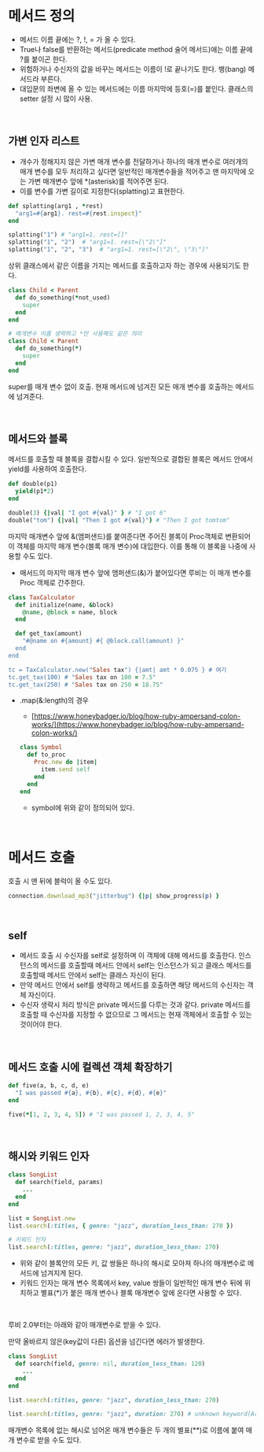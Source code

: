 # 메서드 정의
- 메서드 이름 끝에는 ?, !, = 가 올 수 있다. 
- True나 false를 반환하는 메서드(predicate method 술어 메서드)애는 이름 끝에 ?를 붙이곤 한다.
- 위험하거나 수신자의 값을 바꾸는 메서드는 이름이 !로 끝나기도 한다. 뱅(bang) 메서드라 부른다.
- 대입문의 좌변에 올 수 있는 메서드에는 이름 마지막에 등호(=)를 붙인다. 클래스의 setter 설정 시 많이 사용.

<br>

## 가변 인자 리스트
- 개수가 정해지지 않은 가변 매개 변수를 전달하거나 하나의 매개 변수로 여러개의 매개 변수를 모두 처리하고 싶다면 일반적인 매개변수들을 적어주고 맨 마지막에 오는 가변 매개변수 앞에 *(asterisk)를 적어주면 된다. 
- 이를 변수를 가변 길이로 지정한다(splatting)고 표현한다.

```ruby
def splatting(arg1 , *rest)
  "arg1=#{arg1}. rest=#{rest.inspect}"
end

splatting("1") # "arg1=1. rest=[]"
splatting("1", "2")  # "arg1=1. rest=[\"2\"]"
splatting("1", "2", "3")  # "arg1=1. rest=[\"2\", \"3\"]"
```

상위 클래스에서 같은 이름을 가지는 메서드를 호출하고자 하는 경우에 사용되기도 한다.

```ruby
class Child < Parent
  def do_something(*not_used)
    super
  end
end

# 매개변수 이름 생략하고 *만 사용해도 같은 의미
class Child < Parent
  def do_something(*)
    super
  end
end
```

super를 매개 변수 없이 호출. 현재 메서드에 넘겨진 모든 매개 변수를 호출하는 메서드에 넘겨준다.

<br>

## 메서드와 블록
메서드를 호출할 때 블록을 결합시킬 수 있다. 일반적으로 결합된 블록은 메서드 안에서 yield를 사용하여 호출한다.

```ruby
def double(p1)
  yield(p1*2)
end

double(3) {|val| "I got #{val}" } # "I got 6"
double("tom") {|val| "Then I got #{val}"} # "Then I got tomtom"
```

마지막 매개변수 앞에 &(앰퍼샌드)를 붙여준다면 주어진 블록이 Proc객체로 변환되어 이 객체를 마지막 매개 변수(블록 매개 변수)에 대입한다. 이를 통해 이 블록을 나중에 사용할 수도 있다.

- 매서드의 마지막 매개 변수 앞에 앰퍼샌드(&)가 붙어있다면 루비는 이 매개 변수를 Proc 객체로 간주한다.

```ruby
class TaxCalculator
  def initialize(name, &block)
    @name, @block = name, block
  end

  def get_tax(amount)
    "#@name on #{amount} #{ @block.call(amount) }"
  end
end

tc = TaxCalculator.new("Sales tax") {|amt| amt * 0.075 } # 여기
tc.get_tax(100) # "Sales tax on 100 = 7.5"
tc.get_tax(250) # "Sales tax on 250 = 18.75"
```

- .map(&:length)의 경우
    - [https://www.honeybadger.io/blog/how-ruby-ampersand-colon-works/](https://www.honeybadger.io/blog/how-ruby-ampersand-colon-works/)
    
    ```ruby
    class Symbol
      def to_proc
        Proc.new do |item|
          item.send self
        end
      end
    end
    ```
    
    - symbol에 위와 같이 정의되어 있다.

<br>

# 메서드 호출

호출 시 맨 뒤에 블럭이 올 수도 있다.

```ruby
connection.download_mp3("jitterbug") {|p| show_progress(p) }
```

<br>

## self
- 메서드 호출 시 수신자를 self로 설정하며 이 객체에 대해 메서드를 호출한다. 인스턴스의 메서드를 호출할때 메서드 안에서 self는 인스턴스가 되고 클래스 메서드를 호출할때 메서드 안에서 self는 클래스 자신이 된다.
- 만약 메서드 안에서 self를 생략하고 메서드를 호출하면 해당 메서드의 수신자는 객체 자신이다. 
- 수신자 생략시 처리 방식은 private 메서드를 다루는 것과 같다. private 메서드를 호출할 때 수신자를 지정할 수 없으므로 그 메서드는 현재 객체에서 호출할 수 있는 것이어야 한다.

<br>

## 메서드 호출 시에 컬렉션 객체 확장하기

```ruby
def five(a, b, c, d, e)
  "I was passed #{a}, #{b}, #{c}, #{d}, #{e}"
end

five(*[1, 2, 3, 4, 5]) # "I was passed 1, 2, 3, 4, 5"
```

<br>

## 해시와 키워드 인자

```ruby
class SongList
  def search(field, params)
    ...
  end
end

list = SongList.new
list.search(:titles, { genre: "jazz", duration_less_than: 270 })

# 키워드 인자
list.search(:titles, genre: "jazz", duration_less_than: 270)
```
- 위와 같이 블록안의 모든 키, 값 쌍들은 하나의 해시로 모아져 하나의 매개변수로 메서드에 넘겨지게 된다.
- 키워드 인자는 매개 변수 목록에서 key, value 쌍들이 일반적인 매개 변수 뒤에 위치하고 별표(*)가 붙은 매개 변수나 블록 매개변수 앞에 온다면 사용할 수 있다.


<br>


루비 2.0부터는 아래와 같이 매개변수로 받을 수 있다.

만약 올바르지 않은(key값이 다른) 옵션을 넘긴다면 에러가 발생한다.

```ruby
class SongList
  def search(field, genre: nil, duration_less_than: 120)
    ...
  end
end

list.search(:titles, genre: "jazz", duration_less_than: 270)

list.search(:titles, genre: "jazz", duration: 270) # unknown keyword(ArgumentError)
```

매개변수 목록에 없는 해시로 넘어온 매개 변수들은 두 개의 별표(**)로 이름에 붙여 매개 변수로 받을 수도 있다.